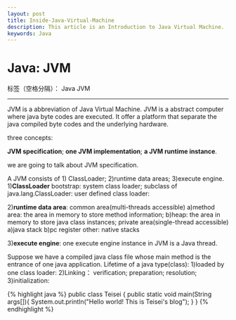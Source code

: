 ```yaml
---
layout: post
title: Inside-Java-Virtual-Machine
description: This article is an Introduction to Java Virtual Machine.
keywords: Java
---
```

# Java: JVM

标签（空格分隔）： Java JVM

---
JVM is a abbreviation of Java Virtual Machine.
JVM is a abstract computer where java byte codes are executed.
It offer a platform that separate the java compiled byte codes and the underlying hardware.

three concepts:

**JVM specification**;
**one JVM implementation**;
**a JVM runtime instance**.

we are going to talk about JVM specification.

A JVM consists of 1) ClassLoader; 2)runtime data areas; 3)execute engine.
1)**ClassLoader**
bootstrap: system class loader;
subclass of java.lang.ClassLoader: user defined class loader:

2)**runtime data area**:
common area(multi-threads accessible)
a)method area: the area in memory to store method information;
b)heap: the area in memory to store java class instances;
private area(single-thread accessible)
a)java stack
b)pc register
other:
native stacks

3)**execute engine**:
one execute engine instance in JVM is a Java thread.

Suppose we have a compiled java class file whose main method is the entrance of one java application.
Lifetime of a java type(class):
1)loaded by one class loader:
2)Linking：
    verification;
    preparation;
    resolution;
3)initialization:


{% highlight java %}
public class Teisei {
    public static void main(String args[]){
        System.out.println("Hello world! This is Teisei's blog");
    }
}
{% endhighlight %}